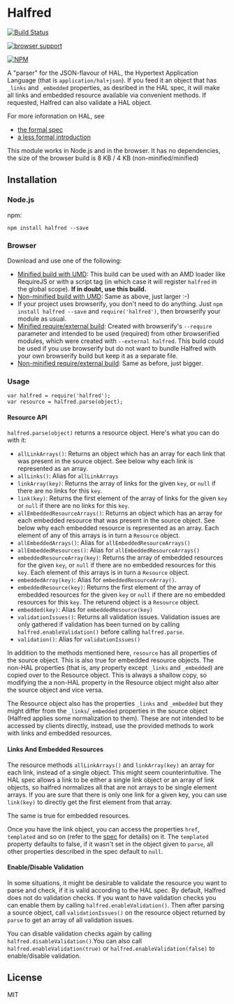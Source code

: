 Halfred
=======

[![Build Status](https://travis-ci.org/basti1302/halfred.png?branch=master)](https://travis-ci.org/basti1302/halfred)

[![browser support](http://ci.testling.com/basti1302/halfred.png)](http://ci.testling.com/basti1302/halfred)

[![NPM](https://nodei.co/npm/halfred.png?downloads=true&stars=true)](https://nodei.co/npm/halfred/)

A "parser" for the JSON-flavour of HAL, the Hypertext Application Language (that is `application/hal+json`). If you feed it an object that has `_links` and `_embedded` properties, as desribed in the HAL spec, it will make all links and embedded resource available via convenient methods. If requested, Halfred can also validate a HAL object.

For more information on HAL, see
* [the formal spec](http://tools.ietf.org/html/draft-kelly-json-hal)
* [a less formal introduction](http://stateless.co/hal_specification.html)

This module works in Node.js and in the browser. It has no dependencies, the size of the browser build is 8 KB / 4 KB (non-minified/minified)

Installation
------------

### Node.js

npm:

    npm install halfred --save

### Browser

Download and use one of the following:

* [Minified build with UMD](https://raw.github.com/basti1302/halfred/master/browser/dist/halfred.min.js): This build can be used with an AMD loader like RequireJS or with a script tag (in which case it will register `halfred` in the global scope). **If in doubt, use this build.**
* [Non-minified build with UMD](https://raw.github.com/basti1302/halfred/master/browser/dist/halfred.js): Same as above, just larger :-)
* If your project uses browserify, you don't need to do anything. Just `npm install halfred --save` and `require('halfred')`, then browserify your module as usual.
* [Minified require/external build](https://raw.github.com/basti1302/halfred/master/browser/dist/halfred.external.min.js): Created with browserify's `--require` parameter and intended to be used (required) from other browserified modules, which were created with `--external halfred`. This build could be used if you use browserify but do not want to bundle Halfred with your own browserify build but keep it as a separate file.
* [Non-minified require/external build](https://raw.github.com/basti1302/halfred/master/browser/dist/halfred.external.js): Same as before, just bigger.

### Usage

    var halfred = require('halfred');
    var resource = halfred.parse(object);

#### Resource API

`halfred.parse(object)` returns a resource object. Here's what you can do with it:

* `allLinkArrays()`: Returns an object which has an array for each link that was present in the source object. See below why each link is represented as an array.
* `allLinks()`: Alias for `allLinkArrays`
* `linkArray(key)`: Returns the array of links for the given `key`, or `null` if there are no links for this `key`.
* `link(key)`: Returns the first element of the array of links for the given `key` or `null` if there are no links for this `key`.
* `allEmbeddedResourceArrays()`: Returns an object which has an array for each embedded resource that was present in the source object. See below why each embedded resource is represented as an array. Each element of any of this arrays is in turn a `Resource` object.
* `allEmbeddedArrays()`: Alias for `allEmbeddedResourceArrays()`
* `allEmbeddedResources()`: Alias for `allEmbeddedResourceArrays()`
* `embeddedResourceArray(key)`:  Returns the array of embedded resources for the given `key`, or `null` if there are no embedded resources for this `key`. Each element of this arrays is in turn a `Resource` object.
* `embeddedArray(key)`: Alias for `embeddedResourceArray()`.
* `embeddedResource(key)`: Returns the first element of the array of embedded resources for the given `key` or `null` if there are no embedded resources for this `key`. The returend object is a `Resource` object.
* `embedded(key)`: Alias for `embeddedResource(key)`
* `validationIssues()`: Returns all validation issues. Validation issues are only gathered if validation has been turned on by calling `halfred.enableValidation()` before calling `halfred.parse`.
* `validation()`: Alias for `validationIssues()`

In addition to the methods mentioned here, `resource` has all properties of the source object. This is also true for embedded resource objects. The non-HAL properties (that is, any property except `_links` and `_embedded`) are copied over to the Resource object. This is always a shallow copy, so modifying the a non-HAL property in the Resource object might also alter the source object and vice versa. 

The Resource object also has the properties `_links` and `_embedded` but they might differ from the `_links`/`_embedded` properties in the source object (Halfred applies some normalization to them). These are not intended to be accessed by clients directly, instead, use the provided methods to work with links and embedded resources.

#### Links And Embedded Resources

The resource methods `allLinkArrays()` and `linkArray(key)` an array for each link, instead of a single object. This might seem counterintuitive. The HAL spec allows a link to be either a single link object or an array of link objects, so halfred normalizes all that are not arrays to be single element arrays. If you are sure that there is only one link for a given key, you can use `link(key)` to directly get the first element from that array.

The same is true for embedded resources.

Once you have the link object, you can access the properties `href`, `templated` and so on (refer to the [spec](http://tools.ietf.org/html/draft-kelly-json-hal) for details) on it. The `templated` property defaults to false, if it wasn't set in the object given to `parse`, all other properties described in the spec default to `null`.

#### Enable/Disable Validation

In some situations, it might be desirable to validate the resource you want to parse and check, if it is valid according to the HAL spec. By default, Halfred does not do validation checks. If you want to have validation checks you can enable them by calling `halfred.enableValidation()`. Then after parsing a source object, call `validationIssues()` on the resource object returned by `parse` to get an array of all validation issues.

 You can disable validation checks again by calling `halfred.disableValidation()`.You can also call `halfred.enableValidation(true)` or `halfred.enableValidation(false)` to enable/disable validation.

License
-------

MIT
